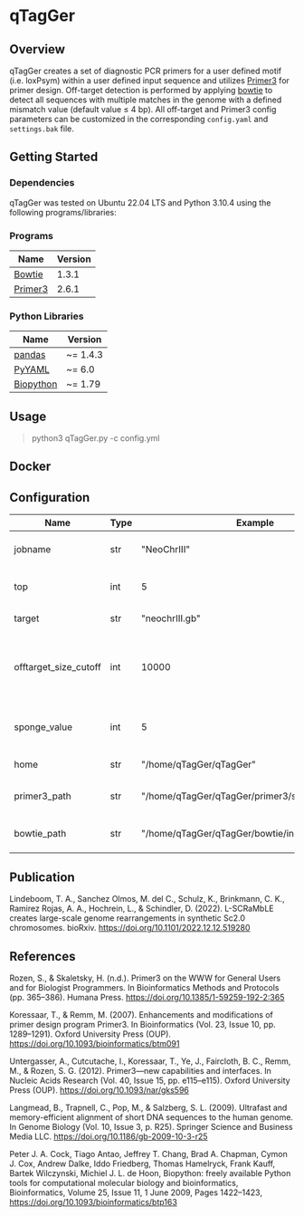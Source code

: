 # qTagGer
## Overview
qTagGer creates a set of diagnostic PCR primers for a user defined motif (i.e. loxPsym) within a user defined input sequence and utilizes [Primer3](https://doi.org/10.1385/1-59259-192-2:365) for primer design. Off-target detection is performed by applying [bowtie](https://doi.org/10.1186/gb-2009-10-3-r25) to detect all sequences with multiple matches in the genome with a defined mismatch value (default value ≤ 4 bp). All off-target and Primer3 config parameters can be customized in the corresponding `config.yaml` and `settings.bak` file. 

## Getting Started
### Dependencies
qTagGer was tested on Ubuntu 22.04 LTS and Python 3.10.4 using the following programs/libraries:
### Programs
| Name | Version |
|------|---------|
| [Bowtie](https://sourceforge.net/projects/bowtie-bio/files/bowtie/1.3.1/) | 1.3.1 |
| [Primer3](https://github.com/primer3-org/primer3) | 2.6.1 |
### Python Libraries
| Name | Version |
|------|---------|
| [pandas](https://pandas.pydata.org/) | ~= 1.4.3 |
| [PyYAML](https://pyyaml.org/) | ~= 6.0 |
| [Biopython](https://biopython.org/) | ~= 1.79 |

## Usage
> python3 qTagGer.py -c config.yml

## Docker

## Configuration
| Name | Type | Example | Description |
|------|------|---------|-------------|
| jobname | str | "NeoChrIII" | Jobtitle for the current run|
| top | int | 5 | Number of primer pairs per site |
| target | str | "neochrIII.gb" | Path to target record |
| offtarget_size_cutoff | int | 10000 | Threshold for max considered PCR offtarget product |
| sponge_value | int | 5 | Number of max allowed primer binding sites|
| home | str | "/home/qTagGer/qTagGer" | Path to parent folder |
| primer3_path | str | "/home/qTagGer/qTagGer/primer3/src/primer3_core" | Path to primer3_core file |
| bowtie_path | str | "/home/qTagGer/qTagGer/bowtie/index" | Path to bowtie index files |



## Publication
Lindeboom, T. A., Sanchez Olmos, M. del C., Schulz, K., Brinkmann, C. K., Ramirez Rojas, A. A., Hochrein, L., & Schindler, D. (2022). L-SCRaMbLE creates large-scale genome rearrangements in synthetic Sc2.0 chromosomes. bioRxiv. https://doi.org/10.1101/2022.12.12.519280


## References
Rozen, S., & Skaletsky, H. (n.d.). Primer3 on the WWW for General Users and for Biologist Programmers. In Bioinformatics Methods and Protocols (pp. 365–386). Humana Press. https://doi.org/10.1385/1-59259-192-2:365

Koressaar, T., & Remm, M. (2007). Enhancements and modifications of primer design program Primer3. In Bioinformatics (Vol. 23, Issue 10, pp. 1289–1291). Oxford University Press (OUP). https://doi.org/10.1093/bioinformatics/btm091

Untergasser, A., Cutcutache, I., Koressaar, T., Ye, J., Faircloth, B. C., Remm, M., & Rozen, S. G. (2012). Primer3—new capabilities and interfaces. In Nucleic Acids Research (Vol. 40, Issue 15, pp. e115–e115). Oxford University Press (OUP). https://doi.org/10.1093/nar/gks596

Langmead, B., Trapnell, C., Pop, M., & Salzberg, S. L. (2009). Ultrafast and memory-efficient alignment of short DNA sequences to the human genome. In Genome Biology (Vol. 10, Issue 3, p. R25). Springer Science and Business Media LLC. https://doi.org/10.1186/gb-2009-10-3-r25

Peter J. A. Cock, Tiago Antao, Jeffrey T. Chang, Brad A. Chapman, Cymon J. Cox, Andrew Dalke, Iddo Friedberg, Thomas Hamelryck, Frank Kauff, Bartek Wilczynski, Michiel J. L. de Hoon, Biopython: freely available Python tools for computational molecular biology and bioinformatics, Bioinformatics, Volume 25, Issue 11, 1 June 2009, Pages 1422–1423, https://doi.org/10.1093/bioinformatics/btp163